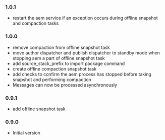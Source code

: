 ### 1.0.1
* restart the aem service if an exception occurs during offline snapshot and compaction tasks

### 1.0.0
* remove compaction from offline snapshot task
* move author dispatcher and publish dispatcher to standby mode when stopping aem a part of offline snapshot task
* add source_stack_prefix to import package command
* create offline compaction snapshot task
* add checks to confirm the aem process has stopped before taking snapshot and performing compaction
* Messages can now be processed asynchronously

### 0.9.1
* add offline snapshot task


### 0.9.0
* Initial version
